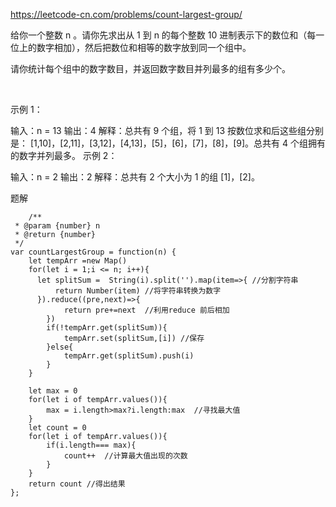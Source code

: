 https://leetcode-cn.com/problems/count-largest-group/

给你一个整数 n 。请你先求出从 1 到 n 的每个整数 10 进制表示下的数位和（每一位上的数字相加），然后把数位和相等的数字放到同一个组中。

请你统计每个组中的数字数目，并返回数字数目并列最多的组有多少个。

 

示例 1：

输入：n = 13
输出：4
解释：总共有 9 个组，将 1 到 13 按数位求和后这些组分别是：
[1,10]，[2,11]，[3,12]，[4,13]，[5]，[6]，[7]，[8]，[9]。总共有 4 个组拥有的数字并列最多。
示例 2：

输入：n = 2
输出：2
解释：总共有 2 个大小为 1 的组 [1]，[2]。


题解 

```
    /**
 * @param {number} n
 * @return {number}
 */
var countLargestGroup = function(n) {
    let tempArr =new Map()
    for(let i = 1;i <= n; i++){
      let splitSum =  String(i).split('').map(item=>{ //分割字符串
          return Number(item) //将字符串转换为数字
      }).reduce((pre,next)=>{
            return pre+=next  //利用reduce 前后相加
        })
        if(!tempArr.get(splitSum)){
            tempArr.set(splitSum,[i]) //保存
        }else{
            tempArr.get(splitSum).push(i)
        }
    }
  
    let max = 0 
    for(let i of tempArr.values()){
        max = i.length>max?i.length:max  //寻找最大值
    }
    let count = 0
    for(let i of tempArr.values()){
        if(i.length=== max){
            count++  //计算最大值出现的次数
        }
    }
    return count //得出结果
};


```